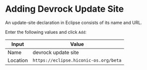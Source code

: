 # Adding Devrock Update Site

An update-site declaration in Eclipse consists of its name and URL. 

Enter the following values and click `Add`:

|Input|Value|
|---|---|
|Name|devrock update site
|Location|`https://eclipse.hiconic-os.org/beta`|